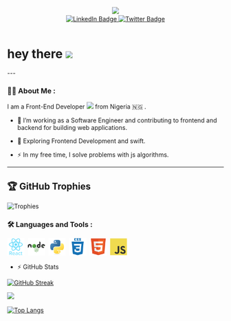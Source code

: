 <!--
**akintola4/akintola4** is a ✨ _special_ ✨ repository because its `README.md` (this file) appears on your GitHub profile.

Here are some ideas to get you started:

- 🔭 I’m currently working on ...
- 🌱 I’m currently learning ...
- 👯 I’m looking to collaborate on ...
- 🤔 I’m looking for help with ...
- 💬 Ask me about ...
- 📫 How to reach me: ...
- 😄 Pronouns: ...
- ⚡ Fun fact: ...
-->

<div id="header" align="center">
  <img src="https://media.giphy.com/media/f3iwJFOVOwuy7K6FFw/giphy.gif" width="300"/>
</div>

<div id="badges" align="center">
  <a href="https://www.linkedin.com/in/tope-akintola-b47b381b9/L">
    <img src="https://img.shields.io/badge/LinkedIn-blue?style=for-the-badge&logo=linkedin&logoColor=white" alt="LinkedIn Badge"/>
  </a>
  <a href="https://twitter.com/photofola">
    <img src="https://img.shields.io/badge/Twitter-blue?style=for-the-badge&logo=twitter&logoColor=white" alt="Twitter Badge"/>
  </a>
</div>
<div  align="center">
  <img src="https://komarev.com/ghpvc/?username=akintola4&style=flat-square&color=blue" alt=""/>
</div>
<h1>
  hey there
  <img src="https://media.giphy.com/media/hvRJCLFzcasrR4ia7z/giphy.gif" width="30px"/>
</h1>
--- 

### :man_technologist: About Me :
I am a Front-End Developer <img src="https://media.giphy.com/media/WUlplcMpOCEmTGBtBW/giphy.gif" width="30"> from Nigeria 🇳🇬 .

- :telescope: I’m working as a Software Engineer and contributing to frontend and backend for building web applications.

- :seedling: Exploring Frontend Development and swift.

- :zap: In my free time, I solve problems with js algorithms.
---
 ## 🏆 GitHub Trophies
  <div style="display: grid; grid-template-columns: repeat(4, 1fr); gap: 10px;">
    <img src="https://github-profile-trophy.vercel.app/?username=dprof-in-tech&theme=nord&no-frame=false&no-bg=true&margin-w=4" style="width: 100%;" alt="Trophies">
</div>

### :hammer_and_wrench: Languages and Tools :
<div>
 <img src="https://github.com/devicons/devicon/blob/master/icons/react/react-original-wordmark.svg" title="React" alt="React" width="40" height="40"/>&nbsp;
  <img src="https://github.com/devicons/devicon/blob/master/icons/nodejs/nodejs-original-wordmark.svg" title="nodejs" alt="nodejs" width="40" height="40"/>&nbsp;
  <img src="https://github.com/devicons/devicon/blob/master/icons/python/python-original.svg" title="python" alt="python " width="40" height="40"/>&nbsp;
  <img src="https://github.com/devicons/devicon/blob/master/icons/css3/css3-plain-wordmark.svg"  title="CSS3" alt="CSS" width="40" height="40"/>&nbsp;
  <img src="https://github.com/devicons/devicon/blob/master/icons/html5/html5-original.svg" title="HTML5" alt="HTML" width="40" height="40"/>&nbsp;
  <img src="https://github.com/devicons/devicon/blob/master/icons/javascript/javascript-original.svg" title="JavaScript" alt="JavaScript" width="40" height="40"/>&nbsp;
</div>

- ⚡ GitHub Stats

[![GitHub Streak](https://streak-stats.demolab.com?user=akintola4&theme=highcontrast&hide_border=true&date_format=j%20M%5B%20Y%5D)](https://git.io/streak-stats)

<picture>
<source 
  srcset="https://github-readme-stats.vercel.app/api?username=akintola4&show_icons=true&theme=dark"
  media="(prefers-color-scheme: dark)"
/>
<source
  srcset="https://github-readme-stats.vercel.app/api?username=akintola4&show_icons=true"
  media="(prefers-color-scheme: light), (prefers-color-scheme: no-preference)"
/>
<img src="https://github-readme-stats.vercel.app/api?username=akintola4&show_icons=true" />
</picture>

[![Top Langs](https://github-readme-stats.vercel.app/api/top-langs/?username=akintola4&layout=compact)](https://github.com/akintola4)

